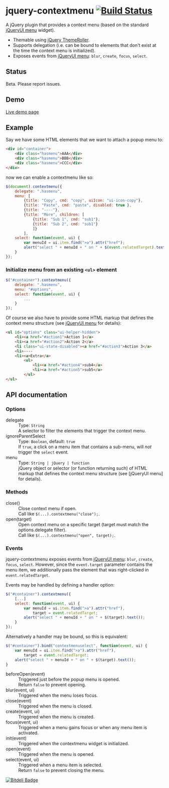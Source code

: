 # jquery-contextmenu [![Build Status](https://travis-ci.org/mar10/jquery-contextmenu.png?branch=master)](https://travis-ci.org/mar10/jquery-contextmenu)

A jQuery plugin that provides a context menu (based on the standard [jQueryUI menu] widget).

  * Themable using [jQuery ThemeRoller](http://jqueryui.com/themeroller/).
  * Supports delegation (i.e. can be bound to elements that don't exist at the
    time the context menu is initialized).
  * Exposes events from [jQueryUI menu]: `blur`, `create`, `focus`, `select`.


## Status

Beta. Please report issues.


## Demo

[Live demo page](http://wwwendt.de/tech/demo/jquery-contextmenu/demo/)


## Example

Say we have some HTML elements that we want to attach a popup menu to:

```html
<div id="container">
    <div class="hasmenu">AAA</div>
    <div class="hasmenu">BBB</div>
    <div class="hasmenu">CCC</div>
</div>
```

now we can enable a contextmenu like so:

```js
$(document).contextmenu({
	delegate: ".hasmenu",
	menu: [
		{title: "Copy", cmd: "copy", uiIcon: "ui-icon-copy"},
		{title: "Paste", cmd: "paste", disabled: true },
		{title: "----"},
		{title: "More", children: [
			{title: "Sub 1", cmd: "sub1"},
			{title: "Sub 2", cmd: "sub1"}
			]}
		],
	select: function(event, ui) {
		var menuId = ui.item.find(">a").attr("href");
		alert("select " + menuId + " on " + $(event.relatedTarget).text());
	}
});
```


### Initialize menu from an existing `<ul>` element

```js
$("#container").contextmenu({
    delegate: ".hasmenu",
    menu: "#options",
    select: function(event, ui) {
    	...
    }
});
```

Of course we also have to provide some HTML markup that defines the context menu 
structure (see [jQueryUI menu] for details):

```html
<ul id="options" class="ui-helper-hidden">
    <li><a href="#action1">Action 1</a>
    <li><a href="#action2">Action 2</a>
    <li class="ui-state-disabled"><a href="#action3">Action 3</a>
    <li>----
    <li><a>Extra</a>
        <ul>
            <li><a href="#action4">sub4</a>
            <li><a href="#action5">sub5</a>
        </ul>
</ul>
```


## API documentation
### Options
<dl>
<dt>delegate</dt>
<dd>
    Type: <code>String</code><br>
    A selector to filter the elements that trigger the context menu.    
</dd>
<dt>ignoreParentSelect</dt>
<dd>
    Type: <code>Boolean</code>, default: <code>true</code><br>
    If <code>true</code>, a click on a menu item that contains a sub-menu, will <em>not</em>
    trigger the <code>select</code> event.
</dd>
<dt>menu</dt>
<dd>
    Type: <code>String | jQuery | function</code><br>
    jQuery object or selector (or function returning such) of HTML markup that defines the context menu
    structure (see [jQueryUI menu] for details).
</dd>

</dl>


### Methods
<dl>
<dt>close()</dt>
<dd>
    Close context menu if open.<br>
    Call like <code>$(...).contextmenu("close");</code>.
</dd>
<dt>open(target)</dt>
<dd>
    Open context menu on a specific target (target must match the options.delegate filter).<br>
    Call like <code>$(...).contextmenu("open", target);</code>.
</dd>
</dl>


### Events
jquery-contextmenu exposes events from [jQueryUI menu]: `blur`, `create`, `focus`, `select`.
However, since the `event.target` parameter contains the menu item, we additionally pass the element 
that was right-clicked in `event.relatedTarget`.

Events may be handled by defining a handler option:
```js
$("#container").contextmenu({
    [...]
    select: function(event, ui) {
        var menuId = ui.item.find(">a").attr("href"),
            target = event.relatedTarget;
        alert("select " + menuId + " on " + $(target).text());
    }
});
```

Alternatively a handler may be bound, so this is equivalent:
```js
$("#container").bind("contextmenuselect", function(event, ui) {
    var menuId = ui.item.find(">a").attr("href"),
        target = event.relatedTarget;
    alert("select " + menuId + " on " + $(target).text());
}
```

<dl>
<dt>beforeOpen(event)</dt>
<dd>
    Triggered just before the popup menu is opened.<br>
    Return <code>false</code> to prevent opening.
</dd>
<dt>blur(event, ui)</dt>
<dd>
    Triggered when the menu loses focus.
</dd>
<dt>close(event)</dt>
<dd>
    Triggered when the menu is closed.
</dd>
<dt>create(event, ui)</dt>
<dd>
    Triggered when the menu is created.
</dd>
<dt>focus(event, ui)</dt>
<dd>
    Triggered when a menu gains focus or when any menu item is activated.
</dd>
<dt>init(event)</dt>
<dd>
    Triggered when the contextmenu widget is initialized.
</dd>
<dt>open(event)</dt>
<dd>
    Triggered when the menu is opened.
</dd>
<dt>select(event, ui)</dt>
<dd>
    Triggered when a menu item is selected.<br>
    Return <code>false</code> to prevent closing the menu.
</dd>
</dl>

[![Bitdeli Badge](https://d2weczhvl823v0.cloudfront.net/mar10/jquery-contextmenu/trend.png)](https://bitdeli.com/free "Bitdeli Badge")

[jQueryUI menu]: http://jqueryui.com/menu/
